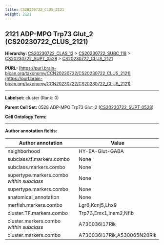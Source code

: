 ```yaml
---
title: CS20230722_CLUS_2121
weight: 2121
---
```

## 2121 ADP-MPO Trp73 Glut_2 (CS20230722_CLUS_2121)
<b>Hierarchy: </b>
[CS20230722_CLAS_13](../CS20230722_CLAS_13) >
[CS20230722_SUBC_118](../CS20230722_SUBC_118) >
[CS20230722_SUPT_0528](../CS20230722_SUPT_0528) >
[CS20230722_CLUS_2121](../CS20230722_CLUS_2121)

**PURL:** [https://purl.brain-bican.org/taxonomy/CCN20230722/CS20230722_CLUS_2121](https://purl.brain-bican.org/taxonomy/CCN20230722/CS20230722_CLUS_2121)

---


**Labelset:** cluster (Rank: 0)

**Parent Cell Set:** 0528 ADP-MPO Trp73 Glut_2 ([CS20230722_SUPT_0528](../CS20230722_SUPT_0528))



**Cell Ontology Term:** 

[MARKER GENES.]: #


---

[TRANSFERRED ANNOTATIONS.]: #


[AUTHOR ANNOTATION FIELDS.]: #


**Author annotation fields:**

| Author annotation | Value |
|-------------------|-------|
|neighborhood|HY-EA-Glut-GABA|
|subclass.tf.markers.combo|None|
|subclass.markers.combo|None|
|supertype.markers.combo _within subclass_|None|
|supertype.markers.combo|None|
|anatomical_annotation|None|
|merfish.markers.combo|Lgr6,Kcnj5,Lhx9|
|cluster.TF.markers.combo|Trp73,Emx1,Insm2,Nfib|
|cluster.markers.combo _within subclass_|A730036I17Rik|
|cluster.markers.combo|A730036I17Rik,A530065N20Rik|
